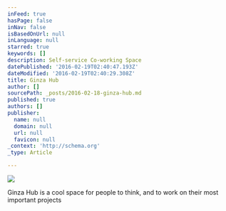 ```yaml
---
inFeed: true
hasPage: false
inNav: false
isBasedOnUrl: null
inLanguage: null
starred: true
keywords: []
description: Self-service Co-working Space
datePublished: '2016-02-19T02:40:47.193Z'
dateModified: '2016-02-19T02:40:29.308Z'
title: Ginza Hub
author: []
sourcePath: _posts/2016-02-18-ginza-hub.md
published: true
authors: []
publisher:
  name: null
  domain: null
  url: null
  favicon: null
_context: 'http://schema.org'
_type: Article

---
```

![](https://the-grid-user-content.s3-us-west-2.amazonaws.com/5702afdf-d937-4f8f-849e-1a29af3d080f.jpg)

Ginza Hub is a cool space for people to think, and to work on their most important projects